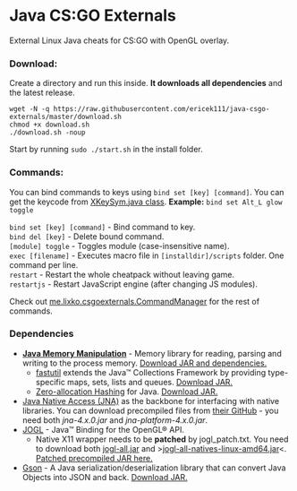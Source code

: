 # Java CS:GO Externals
External Linux Java cheats for CS:GO with OpenGL overlay.

### Download:
Create a directory and run this inside. **It downloads all dependencies** and the latest release.
```
wget -N -q https://raw.githubusercontent.com/ericek111/java-csgo-externals/master/download.sh
chmod +x download.sh
./download.sh -noup
```
Start by running `sudo ./start.sh` in the install folder.

### Commands:
You can bind commands to keys using `bind set [key] [command]`. You can get the keycode from [XKeySym.java class](src/me/lixko/csgoexternals/util/XKeySym.java).
**Example:** `bind set Alt_L glow toggle`

`bind set [key] [command]` - Bind command to key.  
`bind del [key]` - Delete bound command.  
`[module] toggle` - Toggles module (case-insensitive name).  
`exec [filename]` - Executes macro file in `[installdir]/scripts` folder. One command per line.  
`restart` - Restart the whole cheatpack without leaving game.  
`restartjs` - Restart JavaScript engine (after changing JS modules).  

Check out [me.lixko.csgoexternals.CommandManager](src/minecraft/me/lixko/csgoexternals/CommandManager.java) for the rest of commands.

### Dependencies
- [**Java Memory Manipulation**](https://github.com/ericek111/Java-Memory-Manipulation) - Memory library for reading, parsing and writing to the process memory. [Download JAR and dependencies.](https://github.com/ericek111/Java-Memory-Manipulation/releases/tag/2.0)
  - [fastutil](http://fastutil.di.unimi.it/) extends the Java™ Collections Framework by providing type-specific maps, sets, lists and queues. [Download JAR.](http://repo1.maven.org/maven2/it/unimi/dsi/fastutil/7.1.0/fastutil-7.1.0.jar)
  - [Zero-allocation Hashing](https://github.com/OpenHFT/Zero-Allocation-Hashing) for Java. [Download JAR.](http://repo1.maven.org/maven2/net/openhft/zero-allocation-hashing/0.8/zero-allocation-hashing-0.8.jar)
- [Java Native Access (JNA)](https://github.com/java-native-access/jna) as the backbone for interfacing with native libraries. You can download precompiled files from [their GitHub](https://github.com/java-native-access/jna#download) - you need both *jna-4.x.0.jar* and *jna-platform-4.x.0.jar*.
- [JOGL](https://github.com/sgothel/jogl) - Java™ Binding for the OpenGL® API.  
  - Native X11 wrapper needs to be **patched** by jogl_patch.txt. You need to download both [jogl-all.jar](https://github.com/ericek111/java-csgo-externals/releases/download/1.0/jogl-all.jar) and >[jogl-all-natives-linux-amd64.jar](https://github.com/ericek111/java-csgo-externals/releases/download/1.0/jogl-all-natives-linux-amd64.jar)<.
  [Patched precompiled JAR here.](https://github.com/ericek111/java-csgo-externals/releases/download/1.0/jogl-all-natives-linux-amd64.jar)
- [Gson](https://github.com/google/gson) - A Java serialization/deserialization library that can convert Java Objects into JSON and back. [Download JAR.](https://repo1.maven.org/maven2/com/google/code/gson/gson/2.8.0/gson-2.8.0.jar)

